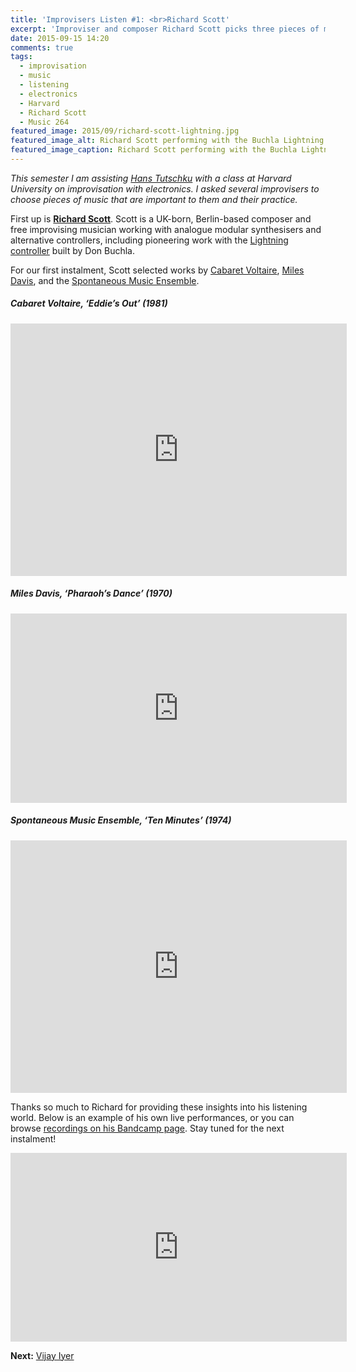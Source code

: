 ```yaml
---
title: 'Improvisers Listen #1: <br>Richard Scott'
excerpt: 'Improviser and composer Richard Scott picks three pieces of music important to him and his practice.'
date: 2015-09-15 14:20
comments: true
tags:
  - improvisation
  - music
  - listening
  - electronics
  - Harvard
  - Richard Scott
  - Music 264
featured_image: 2015/09/richard-scott-lightning.jpg
featured_image_alt: Richard Scott performing with the Buchla Lightning controller
featured_image_caption: Richard Scott performing with the Buchla Lightning
---
```


_This semester I am assisting [Hans Tutschku](http://www.tutschku.com/) with a class at Harvard University on improvisation with electronics. I asked several improvisers to choose pieces of music that are important to them and their practice._

First up is [**Richard Scott**](http://richard-scott.net/). Scott is a UK-born, Berlin-based composer and free improvising musician working with analogue modular synthesisers and alternative controllers, including pioneering work with the [Lightning controller](https://en.wikipedia.org/wiki/Buchla_Lightning) built by Don Buchla.

For our first instalment, Scott selected works by [Cabaret Voltaire](https://en.wikipedia.org/wiki/Cabaret_Voltaire_(band)), [Miles Davis](https://en.wikipedia.org/wiki/Miles_Davis), and the [Spontaneous Music Ensemble](https://en.wikipedia.org/wiki/Spontaneous_Music_Ensemble).

##### Cabaret Voltaire, ‘Eddie’s Out’&nbsp;(1981)

<p class="embed-container"><iframe width="538" height="404" src="https://www.youtube-nocookie.com/embed/2SrvPkR3geU?showinfo=0" frameborder="0" allowfullscreen></iframe></p>

##### Miles Davis, ‘Pharaoh’s Dance’&nbsp;(1970)

<p class="embed-container"><iframe width="538" height="303" src="https://www.youtube-nocookie.com/embed/ycSAGSO1AI0?list=PL94gOvpr5yt0fSZzCnnYWwUFF3evnG4x4&amp;showinfo=0" frameborder="0" allowfullscreen></iframe></p>

##### Spontaneous Music Ensemble, ‘Ten Minutes’&nbsp;(1974)

<p class="embed-container"><iframe width="538" height="404" src="https://www.youtube-nocookie.com/embed/5F6Ldik4sHg?showinfo=0" frameborder="0" allowfullscreen></iframe></p>

Thanks so much to Richard for providing these insights into his listening world. Below is an example of his own live performances, or you can browse [recordings on his Bandcamp page][487c25ca]. Stay tuned for the next instalment!

  [487c25ca]: https://richardscott.bandcamp.com/track/the-flight-of-the-great-snark "the flight of the great snark • richard scott"

<p class="embed-container"><iframe src="https://player.vimeo.com/video/116839370?title=0&byline=0&portrait=0" width="538" height="302" frameborder="0" webkitallowfullscreen mozallowfullscreen allowfullscreen></iframe></p>

**Next:** [Vijay Iyer][007d99d9]

  [007d99d9]: http://chrisswithinbank.net/2015/10/improvisers-listen-2-vijay-iyer/ "Improvisers Listen #2: Vijay Iyer"
